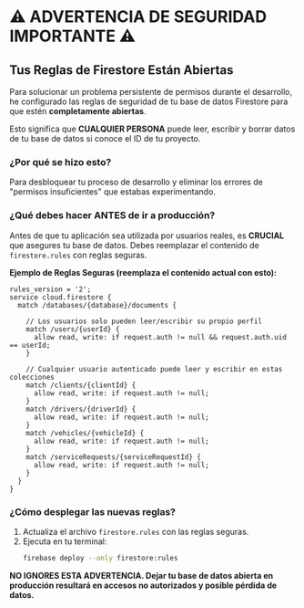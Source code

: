 # ⚠️ ADVERTENCIA DE SEGURIDAD IMPORTANTE ⚠️

## Tus Reglas de Firestore Están Abiertas

Para solucionar un problema persistente de permisos durante el desarrollo, he configurado las reglas de seguridad de tu base de datos Firestore para que estén **completamente abiertas**.

Esto significa que **CUALQUIER PERSONA** puede leer, escribir y borrar datos de tu base de datos si conoce el ID de tu proyecto.

### ¿Por qué se hizo esto?

Para desbloquear tu proceso de desarrollo y eliminar los errores de "permisos insuficientes" que estabas experimentando.

### ¿Qué debes hacer ANTES de ir a producción?

Antes de que tu aplicación sea utilizada por usuarios reales, es **CRUCIAL** que asegures tu base de datos. Debes reemplazar el contenido de `firestore.rules` con reglas seguras.

**Ejemplo de Reglas Seguras (reemplaza el contenido actual con esto):**

```
rules_version = '2';
service cloud.firestore {
  match /databases/{database}/documents {

    // Los usuarios solo pueden leer/escribir su propio perfil
    match /users/{userId} {
      allow read, write: if request.auth != null && request.auth.uid == userId;
    }

    // Cualquier usuario autenticado puede leer y escribir en estas colecciones
    match /clients/{clientId} {
      allow read, write: if request.auth != null;
    }
    match /drivers/{driverId} {
      allow read, write: if request.auth != null;
    }
    match /vehicles/{vehicleId} {
      allow read, write: if request.auth != null;
    }
    match /serviceRequests/{serviceRequestId} {
      allow read, write: if request.auth != null;
    }
  }
}
```

### ¿Cómo desplegar las nuevas reglas?

1.  Actualiza el archivo `firestore.rules` con las reglas seguras.
2.  Ejecuta en tu terminal:
    ```bash
    firebase deploy --only firestore:rules
    ```

**NO IGNORES ESTA ADVERTENCIA. Dejar tu base de datos abierta en producción resultará en accesos no autorizados y posible pérdida de datos.**
